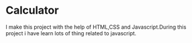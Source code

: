 # Calculator
I make this project with the help of HTML,CSS and Javascript.During this project i have learn lots of thing related to javascript.
